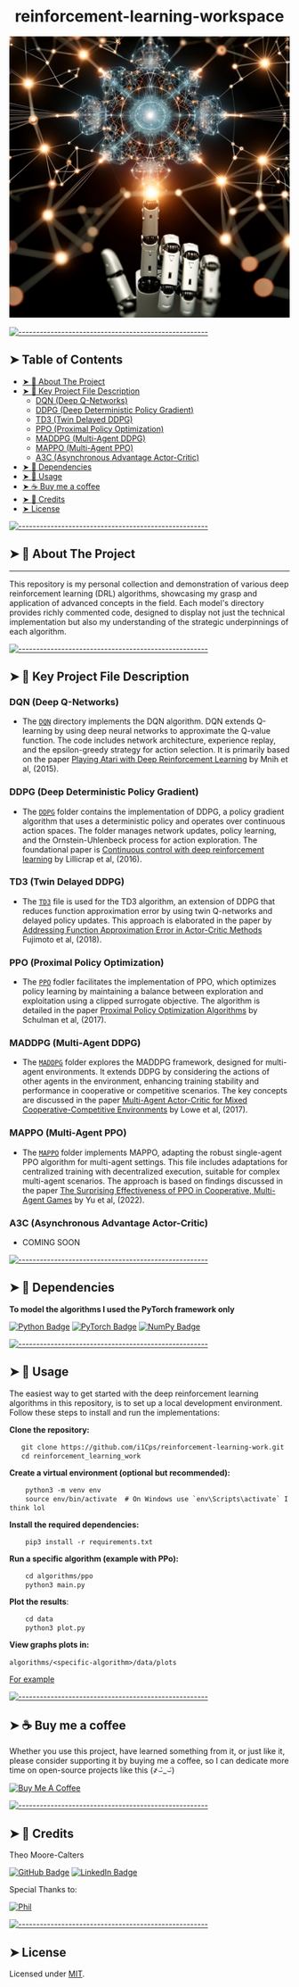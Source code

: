 <!-- ⚠️ This README has been generated from the file(s) "blueprint.md" ⚠️--><h1 align="center">reinforcement-learning-workspace</h1>
<p align="center">
  <img src="images/logo.png" alt="Logo" width="550" height="auto" />
</p>


[![-----------------------------------------------------](https://raw.githubusercontent.com/andreasbm/readme/master/assets/lines/solar.png)](#table-of-contents)

## ➤ Table of Contents

* [➤ :pencil: About The Project](#-pencil-about-the-project)
* [➤ :floppy_disk: Key Project File Description](#-floppy_disk-key-project-file-description)
	* [DQN (Deep Q-Networks)](#dqn-deep-q-networks)
	* [DDPG (Deep Deterministic Policy Gradient)](#ddpg-deep-deterministic-policy-gradient)
	* [TD3 (Twin Delayed DDPG)](#td3-twin-delayed-ddpg)
	* [PPO (Proximal Policy Optimization)](#ppo-proximal-policy-optimization)
	* [MADDPG (Multi-Agent DDPG)](#maddpg-multi-agent-ddpg)
	* [MAPPO (Multi-Agent PPO)](#mappo-multi-agent-ppo)
	* [A3C (Asynchronous Advantage Actor-Critic)](#a3c-asynchronous-advantage-actor-critic)
* [➤ :rocket: Dependencies](#-rocket-dependencies)
* [➤ :hammer: Usage](#-hammer-usage)
* [➤ :coffee: Buy me a coffee](#-coffee-buy-me-a-coffee)
* [➤ :scroll: Credits](#-scroll-credits)
* [➤ License](#-license)


[![-----------------------------------------------------](https://raw.githubusercontent.com/andreasbm/readme/master/assets/lines/solar.png)](#pencil-about-the-project)

## ➤ :pencil: About The Project
--------------------------

This repository is my personal collection and demonstration of various deep reinforcement learning (DRL) algorithms, showcasing my grasp and application of advanced concepts in the field. Each model's directory provides richly commented code, designed to display not just the technical implementation but also my understanding of the strategic underpinnings of each algorithm.


[![-----------------------------------------------------](https://raw.githubusercontent.com/andreasbm/readme/master/assets/lines/solar.png)](#floppy_disk-key-project-file-description)

## ➤ :floppy_disk: Key Project File Description

### DQN (Deep Q-Networks)
* The [`DQN`](algorithms/dqn) directory implements the DQN algorithm. DQN extends Q-learning by using deep neural networks to approximate the Q-value function. The code includes network architecture, experience replay, and the epsilon-greedy strategy for action selection. It is primarily based on the paper [Playing Atari with Deep Reinforcement Learning](https://arxiv.org/abs/1312.5602) by Mnih et al, (2015).
### DDPG (Deep Deterministic Policy Gradient)
* The [`DDPG`](algorithms/ddpg) folder contains the implementation of DDPG, a policy gradient algorithm that uses a deterministic policy and operates over continuous action spaces. The folder manages network updates, policy learning, and the Ornstein-Uhlenbeck process for action exploration. The foundational paper is [Continuous control with deep reinforcement learning](https://arxiv.org/abs/1509.02971) by Lillicrap et al, (2016).

### TD3 (Twin Delayed DDPG)
* The [`TD3`](algorithms/td3) file is used for the TD3 algorithm, an extension of DDPG that reduces function approximation error by using twin Q-networks and delayed policy updates. This approach is elaborated in the paper by [Addressing Function Approximation Error in Actor-Critic Methods](https://arxiv.org/abs/1802.09477) Fujimoto et al, (2018).

### PPO (Proximal Policy Optimization)
* The [`PPO`](algorithms/ppo) fodler facilitates the implementation of PPO, which optimizes policy learning by maintaining a balance between exploration and exploitation using a clipped surrogate objective. The algorithm is detailed in the paper [Proximal Policy Optimization Algorithms](https://arxiv.org/abs/1707.06347) by Schulman et al, (2017).

### MADDPG (Multi-Agent DDPG)
* The [`MADDPG`](algorithms/maddpg) folder explores the MADDPG framework, designed for multi-agent environments. It extends DDPG by considering the actions of other agents in the environment, enhancing training stability and performance in cooperative or competitive scenarios. The key concepts are discussed in the paper [Multi-Agent Actor-Critic for Mixed Cooperative-Competitive Environments](https://arxiv.org/abs/1706.02275) by Lowe et al, (2017).

### MAPPO (Multi-Agent PPO)
* The [`MAPPO`](algorithms/mappo) folder implements MAPPO, adapting the robust single-agent PPO algorithm for multi-agent settings. This file includes adaptations for centralized training with decentralized execution, suitable for complex multi-agent scenarios. The approach is based on findings discussed in the paper [The Surprising Effectiveness of PPO in Cooperative, Multi-Agent Games](https://arxiv.org/abs/2103.01955) by Yu et al, (2022).

### A3C (Asynchronous Advantage Actor-Critic)
* COMING SOON


[![-----------------------------------------------------](https://raw.githubusercontent.com/andreasbm/readme/master/assets/lines/solar.png)](#rocket-dependencies)

## ➤ :rocket: Dependencies

  
**To model the algorithms I used the PyTorch framework only**

[![Python Badge](https://img.shields.io/badge/Python-3776AB?logo=python&logoColor=fff&style=for-the-badge)](https://www.python.org/) [![PyTorch Badge](https://img.shields.io/badge/PyTorch-EE4C2C?logo=pytorch&logoColor=fff&style=for-the-badge)](https://pytorch.org/) [![NumPy Badge](https://img.shields.io/badge/NumPy-013243?logo=numpy&logoColor=fff&style=for-the-badge)](https://numpy.org/)



[![-----------------------------------------------------](https://raw.githubusercontent.com/andreasbm/readme/master/assets/lines/solar.png)](#hammer-usage)

## ➤ :hammer: Usage
 
The easiest way to get started with the deep reinforcement learning algorithms in this repository, is to set up a local development environment. Follow these steps to install and run the implementations:


**Clone the repository:**

```
   git clone https://github.com/i1Cps/reinforcement-learning-work.git
   cd reinforcement_learning_work
```

**Create a virtual environment (optional but recommended):**
```
    python3 -m venv env
    source env/bin/activate  # On Windows use `env\Scripts\activate` I think lol
```

**Install the required dependencies:**
```
    pip3 install -r requirements.txt
```

**Run a specific algorithm (example with PPo):**
```
    cd algorithms/ppo
    python3 main.py
```

**Plot the results**:
```
    cd data
    python3 plot.py
```

**View graphs plots in:**

```algorithms/<specific-algorithm>/data/plots```

[For example](algorithms/mappo/data/plots/mappo_plot.png)




[![-----------------------------------------------------](https://raw.githubusercontent.com/andreasbm/readme/master/assets/lines/solar.png)](#coffee-buy-me-a-coffee)

## ➤ :coffee: Buy me a coffee
Whether you use this project, have learned something from it, or just like it, please consider supporting it by buying me a coffee, so I can dedicate more time on open-source projects like this (҂⌣̀_⌣́)

<a href="https://www.buymeacoffee.com/i1Cps" target="_blank"><img src="https://cdn.buymeacoffee.com/buttons/v2/default-violet.png" alt="Buy Me A Coffee" style="height: 60px !important;width: 217px !important;" ></a>


[![-----------------------------------------------------](https://raw.githubusercontent.com/andreasbm/readme/master/assets/lines/solar.png)](#scroll-credits)

## ➤ :scroll: Credits

Theo Moore-Calters 


[![GitHub Badge](https://img.shields.io/badge/GitHub-100000?style=for-the-badge&logo=github&logoColor=white)](https://github.com/i1Cps) [![LinkedIn Badge](https://img.shields.io/badge/LinkedIn-0077B5?style=for-the-badge&logo=linkedin&logoColor=white)](www.linkedin.com/in/theo-moore-calters)

Special Thanks to:

[![Phil](https://img.shields.io/badge/Phil%20-8A2BE2)](https://www.linkedin.com/in/phil-tabor-05775423/)


[![-----------------------------------------------------](https://raw.githubusercontent.com/andreasbm/readme/master/assets/lines/solar.png)](#license)

## ➤ License
	
Licensed under [MIT](https://opensource.org/licenses/MIT).



